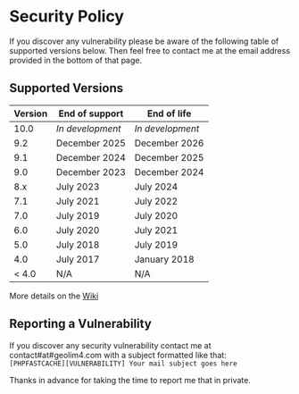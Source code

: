 # Security Policy
If you discover any vulnerability please be aware of the following table of supported versions below.
Then feel free to contact me at the email address provided in the bottom of that page.

## Supported Versions
| Version | End of support   | End of life      |
|---------|------------------|------------------|
| 10.0    | *In development* | *In development* |
| 9.2     | December 2025    | December 2026    |
| 9.1     | December 2024    | December 2025    |
| 9.0     | December 2023    | December 2024    |
| 8.x     | July 2023        | July 2024        |
| 7.1     | July 2021        | July 2022        |
| 7.0     | July 2019        | July 2020        |
| 6.0     | July 2020        | July 2021        |
| 5.0     | July 2018        | July 2019        |
| 4.0     | July 2017        | January  2018    |
| < 4.0   | N/A              | N/A              |

More details on the [Wiki](https://github.com/PHPSocialNetwork/phpfastcache/wiki/%5BV4%CB%96%5D-Global-support-timeline)

## Reporting a Vulnerability
If you discover any security vulnerability contact me at contact#at#geolim4.com with a subject formatted like that:\
`[PHPFASTCACHE][VULNERABILITY] Your mail subject goes here`

Thanks in advance for taking the time to report me that in private.
